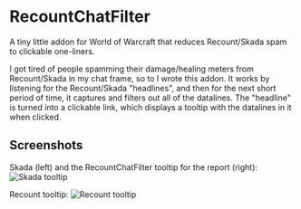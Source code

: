 # RecountChatFilter
A tiny little addon for World of Warcraft that reduces Recount/Skada spam to clickable one-liners.

I got tired of people spamming their damage/healing meters from Recount/Skada in my chat frame, so to I wrote this addon. It works by listening for the Recount/Skada "headlines", and then for the next short period of time, it captures and filters out all of the datalines. The "headline" is turned into a clickable link, which displays a tooltip with the datalines in it when clicked.

## Screenshots

Skada (left) and the RecountChatFilter tooltip for the report (right):
![Skada tooltip](http://garbagemule.github.io/RecountChatFilter/img/skada.jpg)

Recount tooltip:
![Recount tooltip](http://garbagemule.github.io/RecountChatFilter/img/recount.jpg)
